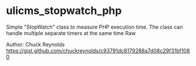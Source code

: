 # ulicms_stopwatch_php
Simple "StopWatch" class to measure PHP execution time. The class can handle multiple separate timers at the same time Raw

Author:
Chuck Reynolds
https://gist.github.com/chuckreynolds/c93791dc8179288a7d08c29f31bf1080
